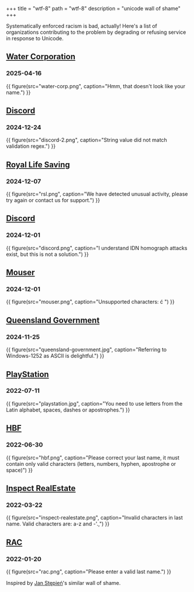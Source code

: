 +++
title = "wtf-8"
path = "wtf-8"
description = "unicode wall of shame"
+++

Systematically enforced racism is bad, actually! Here's a list of organizations contributing to
the problem by degrading or refusing service in response to Unicode.

## [Water Corporation](https://www.watercorporation.com.au/)
### 2025-04-16

{{ figure(src="water-corp.png", caption="Hmm, that doesn't look like your name.") }}

## [Discord](https://discord.com)
### 2024-12-24

{{ figure(src="discord-2.png", caption="String value did not match validation regex.") }}

## [Royal Life Saving](https://www.rslwa.org.au/)
### 2024-12-07

{{ figure(src="rsl.png", caption="We have detected unusual activity, please try again or contact us for support.") }}

## [Discord](https://discord.com)
### 2024-12-01

{{ figure(src="discord.png", caption="I understand IDN homograph attacks exist, but this is not a solution.") }}

## [Mouser](https://au.mouser.com)
### 2024-12-01

{{ figure(src="mouser.png", caption="Unsupported characters: ć ") }}

## [Queensland Government](https://www.publications.qld.gov.au/ckan-publications-attachments-prod/resources/6f80a6e2-a991-4015-acb1-e7599f072bfb/rbdm-prohibitted-name-policy.pdf?ETag=1d8514620c089157d8ebf5fc87ea8726)
### 2024-11-25

{{ figure(src="queensland-government.jpg", caption="Referring to Windows-1252 as ASCII is delightful.") }}

## [PlayStation](http://playstation.com/)
### 2022-07-11

{{ figure(src="playstation.jpg", caption="You need to use letters from the Latin alphabet, spaces, dashes or apostrophes.") }}

## [HBF](http://hbf.com.au/)
### 2022-06-30

{{ figure(src="hbf.png", caption="Please correct your last name, it must contain only valid characters (letters, numbers, hyphen, apostrophe or space)") }}

## [Inspect RealEstate](https://www.inspectrealestate.com.au/)
### 2022-03-22

{{ figure(src="inspect-realestate.png", caption="Invalid characters in last name. Valid characters are: a-z and -'.,") }}

## [RAC](https://rac.com.au/)
### 2022-01-20

{{ figure(src="rac.png", caption="Please enter a valid last name.") }}

Inspired by [Jan Stępień](https://wtf-8.stępień.com/)'s similar wall of shame.
